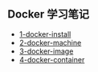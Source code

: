 ## Docker 学习笔记

* [1-docker-install](1-docker-install.md)
* [2-docker-machine](2-docker-machine.md)
* [3-docker-image](3-docker-image.md)
* [4-docker-container](4-docker-container.md)